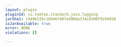 ```yaml
---
layout: plugin
pluginId: co.tomlee.standard.java.logging
jarSha1: c9496229c169467407a4968a374c8300f9294958
isJarAvailable: true
error: NONE
violations: []

---
```

